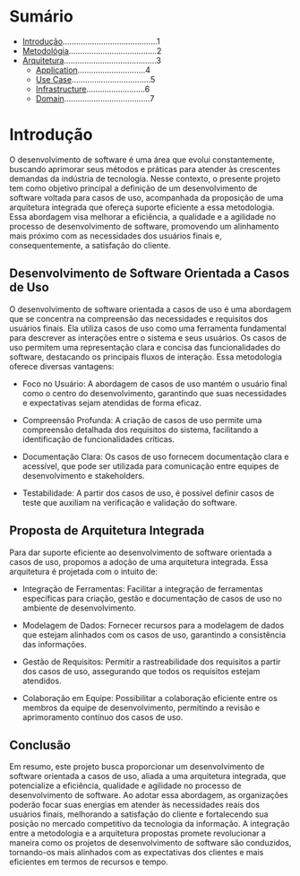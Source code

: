 # Sumário

- [Introdução](README.md)..........................................1
- [Metodológia](7-metodologia.md).......................................2
- [Arquitetura](8-definicao_arq.md).........................................3
    - [Application](2-application.md)..............................4
    - [Use Case](3-use_case.md)...................................5
    - [Infrastructure](4-infra.md)..........................6
    - [Domain](5-domain.md)......................................7



# Introdução

O desenvolvimento de software é uma área que evolui constantemente, buscando aprimorar seus métodos e práticas para atender às crescentes demandas da indústria de tecnologia. Nesse contexto, o presente projeto tem como objetivo principal a definição de um desenvolvimento de software voltada para casos de uso, acompanhada da proposição de uma arquitetura integrada que ofereça suporte eficiente a essa metodologia. Essa abordagem visa melhorar a eficiência, a qualidade e a agilidade no processo de desenvolvimento de software, promovendo um alinhamento mais próximo com as necessidades dos usuários finais e, consequentemente, a satisfação do cliente.

## Desenvolvimento de Software Orientada a Casos de Uso

O desenvolvimento de software orientada a casos de uso é uma abordagem que se concentra na compreensão das necessidades e requisitos dos usuários finais. Ela utiliza casos de uso como uma ferramenta fundamental para descrever as interações entre o sistema e seus usuários. Os casos de uso permitem uma representação clara e concisa das funcionalidades do software, destacando os principais fluxos de interação. Essa metodologia oferece diversas vantagens:

- Foco no Usuário: A abordagem de casos de uso mantém o usuário final como o centro do desenvolvimento, garantindo que suas necessidades e expectativas sejam atendidas de forma eficaz.

- Compreensão Profunda: A criação de casos de uso permite uma compreensão detalhada dos requisitos do sistema, facilitando a identificação de funcionalidades críticas.

- Documentação Clara: Os casos de uso fornecem documentação clara e acessível, que pode ser utilizada para comunicação entre equipes de desenvolvimento e stakeholders.

- Testabilidade: A partir dos casos de uso, é possível definir casos de teste que auxiliam na verificação e validação do software.

## Proposta de Arquitetura Integrada

Para dar suporte eficiente ao desenvolvimento de software orientada a casos de uso, propomos a adoção de uma arquitetura integrada. Essa arquitetura é projetada com o intuito de:

- Integração de Ferramentas: Facilitar a integração de ferramentas específicas para criação, gestão e documentação de casos de uso no ambiente de desenvolvimento.

- Modelagem de Dados: Fornecer recursos para a modelagem de dados que estejam alinhados com os casos de uso, garantindo a consistência das informações.

- Gestão de Requisitos: Permitir a rastreabilidade dos requisitos a partir dos casos de uso, assegurando que todos os requisitos estejam atendidos.

- Colaboração em Equipe: Possibilitar a colaboração eficiente entre os membros da equipe de desenvolvimento, permitindo a revisão e aprimoramento contínuo dos casos de uso.

## Conclusão

Em resumo, este projeto busca proporcionar um desenvolvimento de software orientada a casos de uso, aliada a uma arquitetura integrada, que potencialize a eficiência, qualidade e agilidade no processo de desenvolvimento de software. Ao adotar essa abordagem, as organizações poderão focar suas energias em atender às necessidades reais dos usuários finais, melhorando a satisfação do cliente e fortalecendo sua posição no mercado competitivo da tecnologia da informação. A integração entre a metodologia e a arquitetura propostas promete revolucionar a maneira como os projetos de desenvolvimento de software são conduzidos, tornando-os mais alinhados com as expectativas dos clientes e mais eficientes em termos de recursos e tempo.

